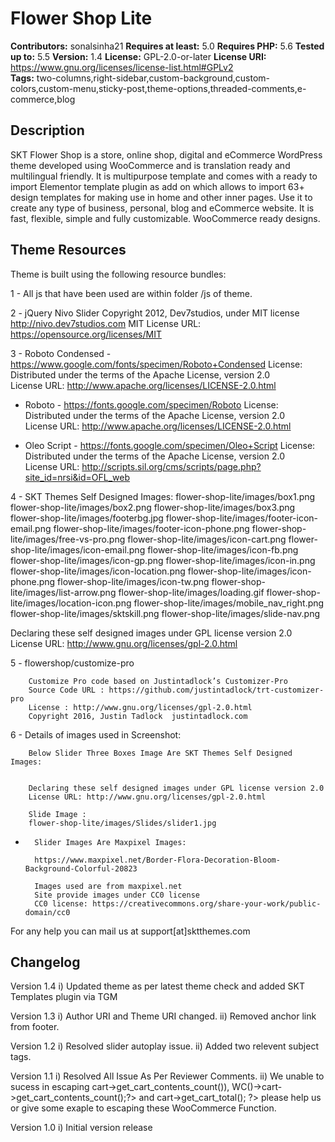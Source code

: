 # Flower Shop Lite

**Contributors:** sonalsinha21
**Requires at least:** 5.0
**Requires PHP:**  5.6
**Tested up to:** 5.5
**Version:** 1.4
**License:** GPL-2.0-or-later
**License URI:** https://www.gnu.org/licenses/license-list.html#GPLv2   
**Tags:** two-columns,right-sidebar,custom-background,custom-colors,custom-menu,sticky-post,theme-options,threaded-comments,e-commerce,blog

## Description

SKT Flower Shop is a store, online shop, digital and eCommerce WordPress theme developed using WooCommerce and is translation ready and multilingual friendly. It is multipurpose template and comes with a ready to import Elementor template plugin as add on which allows to import 63+ design templates for making use in home and other inner pages. Use it to create any type of business, personal, blog and eCommerce website. It is fast, flexible, simple and fully customizable. WooCommerce ready designs.
 
## Theme Resources

Theme is built using the following resource bundles:

1 - All js that have been used are within folder /js of theme.

2 -     jQuery Nivo Slider
	Copyright 2012, Dev7studios, under MIT license
	http://nivo.dev7studios.com
MIT License URL: https://opensource.org/licenses/MIT

3 - Roboto Condensed - https://www.google.com/fonts/specimen/Roboto+Condensed
	License: Distributed under the terms of the Apache License, version 2.0				
	License URL: http://www.apache.org/licenses/LICENSE-2.0.html
	
  - Roboto - https://fonts.google.com/specimen/Roboto
	License: Distributed under the terms of the Apache License, version 2.0				
	License URL: http://www.apache.org/licenses/LICENSE-2.0.html	
	
  - Oleo Script - https://fonts.google.com/specimen/Oleo+Script
	License: Distributed under the terms of the Apache License, version 2.0				
	License URL: http://scripts.sil.org/cms/scripts/page.php?site_id=nrsi&id=OFL_web	
	
		
4 - SKT Themes Self Designed Images:
	flower-shop-lite/images/box1.png
	flower-shop-lite/images/box2.png
	flower-shop-lite/images/box3.png
	flower-shop-lite/images/footerbg.jpg
	flower-shop-lite/images/footer-icon-email.png
	flower-shop-lite/images/footer-icon-phone.png
	flower-shop-lite/images/free-vs-pro.png
	flower-shop-lite/images/icon-cart.png
	flower-shop-lite/images/icon-email.png
	flower-shop-lite/images/icon-fb.png
	flower-shop-lite/images/icon-gp.png
	flower-shop-lite/images/icon-in.png
	flower-shop-lite/images/icon-location.png
	flower-shop-lite/images/icon-phone.png
	flower-shop-lite/images/icon-tw.png
	flower-shop-lite/images/list-arrow.png
	flower-shop-lite/images/loading.gif
	flower-shop-lite/images/location-icon.png
	flower-shop-lite/images/mobile_nav_right.png
	flower-shop-lite/images/sktskill.png
	flower-shop-lite/images/slide-nav.png
 
		
Declaring these self designed images under GPL license version 2.0
License URL: http://www.gnu.org/licenses/gpl-2.0.html
		
5 -     flowershop/customize-pro	

		Customize Pro code based on Justintadlock’s Customizer-Pro 
		Source Code URL : https://github.com/justintadlock/trt-customizer-pro			
		License : http://www.gnu.org/licenses/gpl-2.0.html
		Copyright 2016, Justin Tadlock	justintadlock.com
		
6 -     Details of images used in Screenshot:
		
		Below Slider Three Boxes Image Are SKT Themes Self Designed Images:
  	
		
		Declaring these self designed images under GPL license version 2.0
		License URL: http://www.gnu.org/licenses/gpl-2.0.html
		
		Slide Image : 
		flower-shop-lite/images/Slides/slider1.jpg
		
*       Slider Images Are Maxpixel Images:		
		
		https://www.maxpixel.net/Border-Flora-Decoration-Bloom-Background-Colorful-20823		
		
		Images used are from maxpixel.net
		Site provide images under CC0 license
 		CC0 license: https://creativecommons.org/share-your-work/public-domain/cc0	

For any help you can mail us at support[at]sktthemes.com

## Changelog
Version 1.4
i)  Updated theme as per latest theme check and added SKT Templates plugin via TGM

Version 1.3
i)  Author URI and Theme URI changed.
ii) Removed anchor link from footer.

Version 1.2
i)  Resolved slider autoplay issue.
ii) Added two relevent subject tags.

Version 1.1
i)  Resolved All Issue As Per Reviewer Comments.
ii) We unable to sucess in escaping <?php echo sprintf ('%d', '%d', WC()->cart->get_cart_contents_count()), WC()->cart->get_cart_contents_count();?> and <?php echo WC()->cart->get_cart_total(); ?> please help us or give some exaple to escaping these WooCommerce Function.

Version 1.0
i)   Initial version release